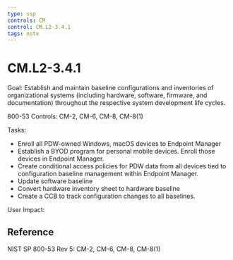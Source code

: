 ```yaml
---
type: ssp
controls: CM
control: CM.L2-3.4.1
tags: note
---
```


# CM.L2-3.4.1

Goal: Establish and maintain baseline configurations and inventories of organizational systems (including hardware, software, firmware, and documentation) throughout the respective system development life cycles.

800-53 Controls: CM-2, CM-6, CM-8, CM-8(1)

Tasks:

- Enroll all PDW-owned Windows, macOS devices to Endpoint Manager
- Establish a BYOD program for personal mobile devices. Enroll those devices in Endpoint Manager.
- Create conditional access policies for PDW data from all devices tied to configuration baseline management within Endpoint Manager.
- Update software baseline
- Convert hardware inventory sheet to hardware baseline
- Create a CCB to track configuration changes to all baselines.

User Impact:

## Reference

NIST SP 800-53 Rev 5: CM-2, CM-6, CM-8, CM-8(1)